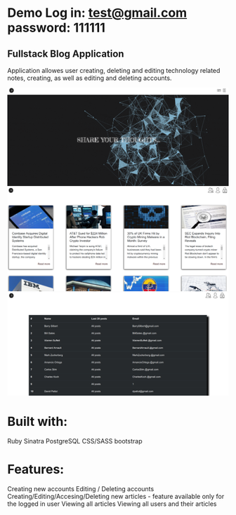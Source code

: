 # Demo Log in: test@gmail.com password: 111111

## Fullstack Blog Application

Application allowes user creating, deleting and editing technology related notes, creating, as well as editing and deleting accounts.


 ![screenshot](1.png)
 ![screenshot](2.png)
 ![screenshot](3.png)




# Built with:

Ruby
Sinatra
PostgreSQL
CSS/SASS
bootstrap

# Features:

Creating new accounts
Editing / Deleting accounts
Creating/Editing/Accesing/Deleting new articles - feature available only for the logged in user
Viewing all articles
Viewing all users and their articles
